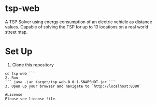 # tsp-web
A TSP Solver using energy consumption of an electric vehicle as distance values. Capable of solving the TSP for up to 13 locations on a real world street map.

# Set Up
1. Clone this repository
``` git clone https://github.com/coaxial1/tsp-web
cd tsp-web ```
2. Run
``` java -jar target/tsp-web-0.0.1-SNAPSHOT.jar ```
3. Open up your browser and navigate to `http://localhost:8080`

#License
Please see license file.

